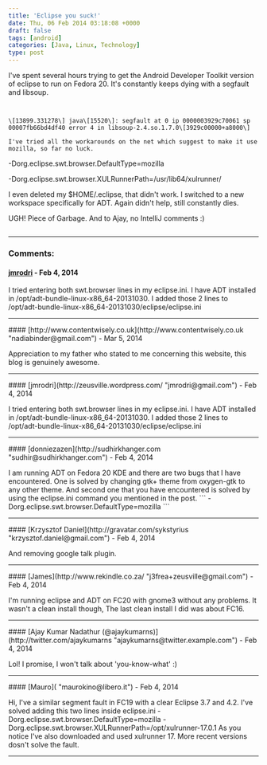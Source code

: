 ```yaml
---
title: 'Eclipse you suck!'
date: Thu, 06 Feb 2014 03:18:08 +0000
draft: false
tags: [android]
categories: [Java, Linux, Technology]
type: post
---
```


I've spent several hours trying to get the Android Developer Toolkit version of eclipse to run on Fedora 20. It's constantly keeps dying with a segfault and libsoup.

```


\[13899.331278\] java\[15520\]: segfault at 0 ip 0000003929c70061 sp 00007fb66bd4df40 error 4 in libsoup-2.4.so.1.7.0\[3929c00000+a8000\]

I've tried all the workarounds on the net which suggest to make it use mozilla, so far no luck.

```


-Dorg.eclipse.swt.browser.DefaultType=mozilla

-Dorg.eclipse.swt.browser.XULRunnerPath=/usr/lib64/xulrunner/

I even deleted my $HOME/.eclipse, that didn't work. I switched to a new workspace specifically for ADT. Again didn't help, still constantly dies.

UGH! Piece of Garbage. And to Ajay, no IntelliJ comments :)


```
```
---
### Comments:
#### [jmrodri](http://zeusville.wordpress.com/ "jmrodri@gmail.com") - <time datetime="2014-02-06 17:46:44">Feb 4, 2014</time>

I tried entering both swt.browser lines in my eclipse.ini. I have ADT installed in /opt/adt-bundle-linux-x86\_64-20131030. I added those 2 lines to /opt/adt-bundle-linux-x86\_64-20131030/eclipse/eclipse.ini
<hr />
#### [http://www.contentwisely.co.uk](http://www.contentwisely.co.uk "nadiabinder@gmail.com") - <time datetime="2014-03-07 15:02:05">Mar 5, 2014</time>

Appreciation to my father who stated to me concerning this website, this blog is genuinely awesome.
<hr />
#### [jmrodri](http://zeusville.wordpress.com/ "jmrodri@gmail.com") - <time datetime="2014-02-06 17:46:03">Feb 4, 2014</time>

I tried entering both swt.browser lines in my eclipse.ini. I have ADT installed in /opt/adt-bundle-linux-x86\_64-20131030. I added those 2 lines to /opt/adt-bundle-linux-x86\_64-20131030/eclipse/eclipse.ini
<hr />
#### [donniezazen](http://sudhirkhanger.com "sudhir@sudhirkhanger.com") - <time datetime="2014-02-06 01:10:07">Feb 4, 2014</time>

I am running ADT on Fedora 20 KDE and there are two bugs that I have encountered. One is solved by changing gtk+ theme from oxygen-gtk to any other theme. And second one that you have encountered is solved by using the eclipse.ini command you mentioned in the post. \`\`\` -Dorg.eclipse.swt.browser.DefaultType=mozilla \`\`\`
<hr />
#### [Krzysztof Daniel](http://gravatar.com/sykstyrius "krzysztof.daniel@gmail.com") - <time datetime="2014-02-06 02:56:51">Feb 4, 2014</time>

And removing google talk plugin.
<hr />
#### [James](http://www.rekindle.co.za/ "j3frea+zeusville@gmail.com") - <time datetime="2014-02-06 05:28:39">Feb 4, 2014</time>

I'm running eclipse and ADT on FC20 with gnome3 without any problems. It wasn't a clean install though, The last clean install I did was about FC16.
<hr />
#### [Ajay Kumar Nadathur (@ajaykumarns)](http://twitter.com/ajaykumarns "ajaykumarns@twitter.example.com") - <time datetime="2014-02-06 05:44:01">Feb 4, 2014</time>

Lol! I promise, I won't talk about 'you-know-what' :)
<hr />
#### [Mauro]( "maurokino@libero.it") - <time datetime="2014-02-06 17:36:33">Feb 4, 2014</time>

Hi, I've a similar segment fault in FC19 with a clear Eclipse 3.7 and 4.2. I've solved adding this two lines inside eclipse.ini -Dorg.eclipse.swt.browser.DefaultType=mozilla -Dorg.eclipse.swt.browser.XULRunnerPath=/opt/xulrunner-17.0.1 As you notice I've also downloaded and used xulrunner 17. More recent versions dosn't solve the fault.
<hr />
